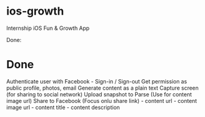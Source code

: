 # ios-growth
Internship iOS Fun &amp; Growth App

Done:


<h1>Done</h1>
Authenticate user with Facebook
  - Sign-in / Sign-out 
Get permission as public profile, photos, email
Generate content as a plain text
Capture screen (for sharing to social network)
Upload snapshot to Parse (Use for content image url)
Share to Facebook (Focus onlu share link)
    - content url
    - content image url
    - content title
    - content description

